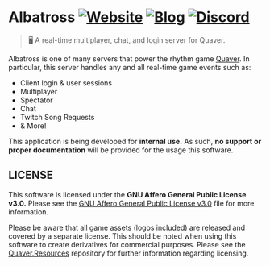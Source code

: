 # Albatross [![Website](https://img.shields.io/badge/Website-Visit-Green.svg)](https://quavergame.com) [![Blog](https://img.shields.io/badge/Blog-Read-blue.svg)](https://blog.quavergame.com) [![Discord](https://discordapp.com/api/guilds/354206121386573824/widget.png?style=shield)](https://discord.gg/quaver)

> 🖥️ A real-time multiplayer, chat, and login server for Quaver.

Albatross is one of many servers that power the rhythm game [Quaver](https://github.com/Quaver). In particular, this server handles any and all real-time game events such as: 

* Client login & user sessions
* Multiplayer
* Spectator
* Chat
* Twitch Song Requests
* & More!

This application is being developed for **internal use.** As such, **no support or proper documentation** will be provided for the usage this software.

## LICENSE

This software is licensed under the **GNU Affero General Public License v3.0.** Please see the [GNU Affero General Public License v3.0](/LICENSE) file for more information.

Please be aware that all game assets (logos included) are released and covered by a separate license. This should be noted when using this software to create derivatives for commercial purposes. Please see the [Quaver.Resources](https://github.com/Quaver/Quaver.Resources) repository for further information regarding licensing.

